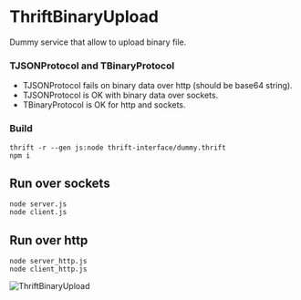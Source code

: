 # ThriftBinaryUpload

Dummy service that allow to upload binary file.

### TJSONProtocol and TBinaryProtocol
* TJSONProtocol fails on binary data over http (should be base64 string).
* TJSONProtocol is OK with binary data over sockets.
* TBinaryProtocol is OK for http and sockets.

### Build
```
thrift -r --gen js:node thrift-interface/dummy.thrift
npm i
```

## Run over sockets
```
node server.js
node client.js
```

## Run over http
```
node server_http.js
node client_http.js
```

![ThriftBinaryUpload](https://raw.githubusercontent.com/tematema/ThriftBinaryUpload/master/image.jpg)
